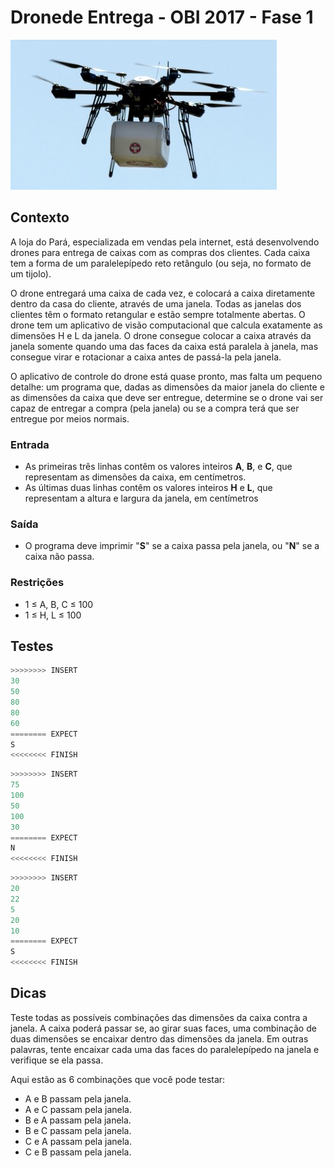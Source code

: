 # Dronede Entrega - OBI 2017 - Fase 1

![_](cover.jpg)

## Contexto

A loja do Pará, especializada em vendas pela internet, está desenvolvendo drones para entrega de caixas com as compras dos clientes. Cada caixa tem a forma de um paralelepípedo reto retângulo (ou seja, no formato de um tijolo).

O drone entregará uma caixa de cada vez, e colocará a caixa diretamente dentro da casa do cliente, através de uma janela. Todas as janelas dos clientes têm o formato retangular e estão sempre totalmente abertas. O drone tem um aplicativo de visão computacional que calcula exatamente as dimensões H e L da janela. O drone consegue colocar a caixa através da janela somente quando uma das faces da caixa está paralela à janela, mas consegue virar e rotacionar a caixa antes de passá-la pela janela.

O aplicativo de controle do drone está quase pronto, mas falta um pequeno detalhe: um programa que, dadas as dimensões da maior janela do cliente e as dimensões da caixa que deve ser entregue, determine se o drone vai ser capaz de entregar a compra (pela janela) ou se a compra terá que ser entregue por meios normais.

### Entrada

- As primeiras três linhas contêm os valores inteiros **A**, **B**, e **C**, que representam as dimensões da caixa, em centímetros.
- As últimas duas linhas contêm os valores inteiros **H** e **L**, que representam a altura e largura da janela, em centímetros

### Saída

- O programa deve imprimir "**S**" se a caixa passa pela janela, ou "**N**" se a caixa não passa.

### Restrições

- 1 ≤ A, B, C ≤ 100
- 1 ≤ H, L ≤ 100

## Testes

```py
>>>>>>>> INSERT
30
50
80
80
60
======== EXPECT
S
<<<<<<<< FINISH
```

```py
>>>>>>>> INSERT
75
100
50
100
30
======== EXPECT
N
<<<<<<<< FINISH
```

```py
>>>>>>>> INSERT
20
22
5
20
10
======== EXPECT
S
<<<<<<<< FINISH

```

## Dicas

Teste todas as possíveis combinações das dimensões da caixa contra a janela. A caixa poderá passar se, ao girar suas faces, uma combinação de duas dimensões se encaixar dentro das dimensões da janela. Em outras palavras, tente encaixar cada uma das faces do paralelepípedo na janela e verifique se ela passa.

Aqui estão as 6 combinações que você pode testar:

- A e B passam pela janela.
- A e C passam pela janela.
- B e A passam pela janela.
- B e C passam pela janela.
- C e A passam pela janela.
- C e B passam pela janela.
